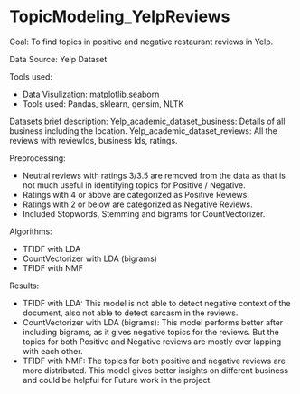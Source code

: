 # TopicModeling_YelpReviews

Goal: To find topics in positive and negative restaurant reviews in Yelp.

Data Source: Yelp Dataset

Tools used:
* Data Visulization: matplotlib,seaborn
* Tools used: Pandas, sklearn, gensim, NLTK

Datasets brief description:
Yelp_academic_dataset_business: Details of all business including the location.
Yelp_academic_dataset_reviews: All the reviews with reviewIds, business Ids, ratings.

Preprocessing:
* Neutral reviews with ratings 3/3.5 are removed from the data as that is not much useful in identifying topics for 
  Positive / Negative.
* Ratings with 4 or above are categorized as Positive Reviews.
* Ratings with 2 or below are categorized as Negative Reviews.
* Included Stopwords, Stemming and bigrams for CountVectorizer.

Algorithms:
* TFIDF with LDA
* CountVectorizer with LDA (bigrams)
* TFIDF with NMF

Results:
* TFIDF with LDA: This model is not able to detect negative context of the document, also not able to detect sarcasm in the     reviews.
* CountVectorizer with LDA (bigrams): This model performs better after including bigrams, as it gives negative topics for the   reviews. But the topics for both Positive and Negative reviews are mostly over lapping with each other.
* TFIDF with NMF: The topics for both positive and negative reviews are more distributed. This model gives better insights on   different business and could be helpful for Future work in the project.
